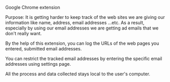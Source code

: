 Google Chrome extension

Purpose: 
It is getting harder to keep track of the web sites we are giving our information like name, address, email addresses ...etc. As a result, especially by using our email addresses we are getting ad emails that we don't really want.

By the help of this extension, you can log the URLs of the web pages you entered, submitted email addresses. 

You can restrict the tracked email addresses by entering the specific email addresses using settings page.


All the process and data collected stays local to the user's computer.